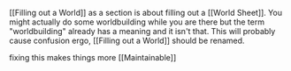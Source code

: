 [[Filling out a World]] as a section is about filling out a [[World Sheet]]. You might actually do some worldbuilding while you are there but the term "worldbuilding" already has a meaning and it isn't that. This will probably cause confusion ergo, [[Filling out a World]] should be renamed.

fixing this makes things more [[Maintainable]]